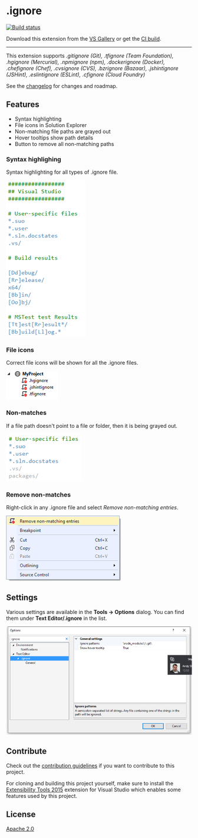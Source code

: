 # .ignore

[![Build status](https://ci.appveyor.com/api/projects/status/28ov3nlmta59snrw?svg=true)](https://ci.appveyor.com/project/madskristensen/ignorefiles)

Download this extension from the [VS Gallery](https://visualstudiogallery.msdn.microsoft.com/d0eba56d-603b-45ab-a680-edfda585f7f3)
or get the [CI build](http://vsixgallery.com/extension/7ac24965-ea21-4108-9cac-6e46394aaaef/).

---------------------------------------

This extension supports *.gitignore (Git), .tfignore (Team Foundation),
.hgignore (Mercurial), .npmignore (npm), .dockerignore (Docker),
.chefignore (Chef), .cvsignore (CVS), .bzrignore (Bazaar),
.jshintignore (JSHint), .eslintignore (ESLint), .cfignore (Cloud Foundry)*

See the [changelog](CHANGELOG.md) for changes and roadmap.

## Features

- Syntax highlighting
- File icons in Solution Explorer
- Non-matching file paths are grayed out
- Hover tooltips show path details
- Button to remove all non-matching paths

### Syntax highlighing
Syntax highlighting for all types of .ignore file.

![Syntax Highlighting](art/syntax-highlighting.png)

### File icons
Correct file icons will be shown for all the .ignore files.

![Icons](art/icons.png)

### Non-matches
If a file path doesn't point to a file or folder, then it
is being grayed out.

![Non Match](art/non-match.png)

### Remove non-matches
Right-click in any .ignore file and select
*Remove non-matching entries*.

![Context menu](art/context-menu.png)

## Settings
Various settings are available in the **Tools -> Options**
dialog. You can find them under **Text Editor/.ignore**
in the list.

![Settings](art/settings.png)

## Contribute
Check out the [contribution guidelines](CONTRIBUTING.md)
if you want to contribute to this project.

For cloning and building this project yourself, make sure
to install the
[Extensibility Tools 2015](https://visualstudiogallery.msdn.microsoft.com/ab39a092-1343-46e2-b0f1-6a3f91155aa6)
extension for Visual Studio which enables some features
used by this project.

## License
[Apache 2.0](LICENSE)

